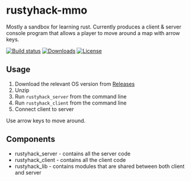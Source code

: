 # rustyhack-mmo
Mostly a sandbox for learning rust. Currently produces a client & server console program that allows a player to move around a map with arrow keys.

[![Build status](https://img.shields.io/github/workflow/status/pbellchambers/rustybox/CI/main)](https://github.com/pbellchambers/rustybox/actions)
[![Downloads](https://img.shields.io/github/downloads/pbellchambers/rustybox/total)](https://github.com/pbellchambers/rustybox/releases)
[![License](https://img.shields.io/github/license/pbellchambers/rustyhack-mmo)](https://github.com/pbellchambers/rustybox/blob/main/LICENSE)


## Usage
1. Download the relevant OS version from [Releases](https://github.com/pbellchambers/rustybox/releases)
2. Unzip
3. Run `rustyhack_server` from the command line
4. Run `rustyhack_client` from the command line
5. Connect client to server

Use arrow keys to move around.

## Components
- rustyhack_server - contains all the server code
- rustyhack_client - contains all the client code
- rustyhack_lib - contains modules that are shared between both client and server
